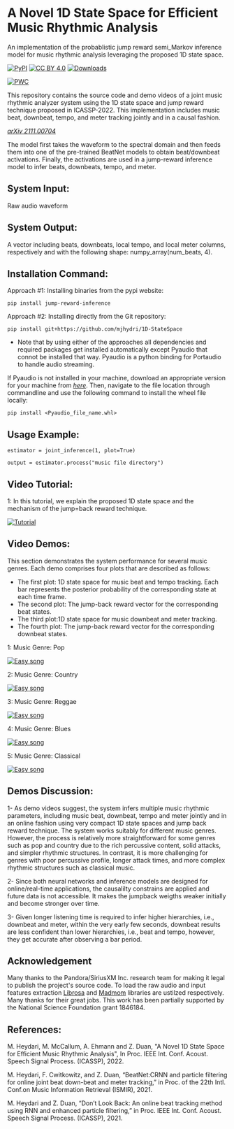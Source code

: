 # A Novel 1D State Space for Efficient Music Rhythmic Analysis 

An implementation of the probablistic jump reward semi_Markov inference model for music rhythmic analysis leveraging the proposed 1D state space. 

[![PyPI](https://img.shields.io/pypi/v/jump-reward-inference.svg)](https://pypi.org/project/jump-reward-inference/)
[![CC BY 4.0][cc-by-shield]][cc-by]
[![Downloads](https://pepy.tech/badge/jump-reward-inference)](https://pepy.tech/project/jump-reward-inference)

[cc-by]: http://creativecommons.org/licenses/by/4.0/
[cc-by-image]: https://i.creativecommons.org/l/by/4.0/88x31.png
[cc-by-shield]: https://img.shields.io/badge/License-CC%20BY%204.0-lightgrey.svg

[![PWC](https://img.shields.io/endpoint.svg?url=https://paperswithcode.com/badge/a-novel-1d-state-space-for-efficient-music/online-beat-tracking-on-gtzan)](https://paperswithcode.com/sota/online-beat-tracking-on-gtzan?p=a-novel-1d-state-space-for-efficient-music)

This repository contains the source code and demo videos of a joint music rhythmic analyzer system using the 1D state space and jump reward technique proposed in ICASSP-2022. This implementation includes music beat, downbeat, tempo, and meter tracking jointly and in a causal fashion. 

*[arXiv 2111.00704](https://arxiv.org/abs/2111.00704)*

The model first takes the waveform to the spectral domain and then feeds them into one of the pre-trained BeatNet models to obtain beat/downbeat activations.
Finally, the activations are used in a jump-reward inference model to infer beats, downbeats, tempo, and meter. 


System Input:
-------------
Raw audio waveform 

System Output:
--------------
A vector including beats, downbeats, local tempo, and local meter columns, respectively and with the following shape: numpy_array(num_beats, 4).

Installation Command:
---------------------
Approach #1: Installing binaries from the pypi website:
```
pip install jump-reward-inference
```

Approach #2: Installing directly from the Git repository:
```
pip install git+https://github.com/mjhydri/1D-StateSpace
```
* Note that by using either of the approaches all dependencies and required packages get installed automatically except Pyaudio that connot be installed that way. Pyaudio is a python binding for Portaudio to handle audio streaming. 
 
If Pyaudio is not installed in your machine, download an appropriate version for your machine from *[here](https://www.lfd.uci.edu/~gohlke/pythonlibs/)*. Then, navigate to the file location through commandline and use the following command to install the wheel file locally:
```
pip install <Pyaudio_file_name.whl>   
```
Usage Example:
--------------
```
estimator = joint_inference(1, plot=True) 

output = estimator.process("music file directory")
```

Video Tutorial:
------------
1: In this tutorial, we explain the proposed 1D state space and the mechanism of the jump=back reward technique.  
  
[![Tutorial](https://img.youtube.com/vi/LMdJdrLGEXo/0.jpg)](https://youtu.beLMdJdrLGEXo)

Video Demos:
------------

This section demonstrates the system performance for several music genres. Each demo comprises four plots that are described as follows:  

* The first plot: 1D state space for music beat and tempo tracking. Each bar represents the posterior probability of the corresponding state at each time frame.
* The second plot: The jump-back reward vector for the corresponding beat states. 
* The third plot:1D state space for music downbeat and meter tracking.
* The fourth plot: The jump-back reward vector for the corresponding downbeat states. 



1: Music Genre: Pop
  
[![Easy song](https://img.youtube.com/vi/YXGzvLe6bSQ/0.jpg)](https://youtu.be/YXGzvLe6bSQ)
  


2: Music Genre: Country
  
[![Easy song](https://img.youtube.com/vi/-9Lwirn6YAI/0.jpg)](https://youtu.be/-9Lwirn6YAI)

  

3: Music Genre: Reggae
  
[![Easy song](https://img.youtube.com/vi/VnDBmXWemPI/0.jpg)](https://youtu.be/VnDBmXWemPI)



4: Music Genre: Blues
  
[![Easy song](https://img.youtube.com/vi/CcUe3P0Y9BM/0.jpg)](https://youtu.be/CcUe3P0Y9BM)
  


5: Music Genre: Classical
  
  [![Easy song](https://img.youtube.com/vi/fl2ErbGrbyo/0.jpg)](https://youtu.be/fl2ErbGrbyo)
  

Demos Discussion:
-----------------
1- As demo videos suggest, the system infers multiple music rhythmic parameters, including music beat, downbeat, tempo and meter jointly and in an online fashion using very compact 1D state spaces and jump back reward technique. The system works suitably for different music genres. However, the process is relatively more straightforward for some genres such as pop and country due to the rich percussive content, solid attacks, and simpler rhythmic structures. In contrast, it is more challenging for genres with poor percussive profile, longer attack times, and more complex rhythmic structures such as classical music. 

2- Since both neural networks and inference models are designed for online/real-time applications, the causalilty constrains are applied and future data is not accessible. It makes the jumpback weigths weaker initially and become stronger over time. 

3- Given longer listening time is required to infer higher hierarchies, i.e., downbeat and meter, within the very early few seconds, downbeat results are less confident than lower hierarchies, i.e., beat and tempo, however, they get accurate after observing a bar period.     

Acknowledgement
---------------
Many thanks to the Pandora/SiriusXM Inc. research team for making it legal to publish the project's source code. To load the raw audio and input features extraction [Librosa](https://github.com/librosa/librosa) and [Madmom](https://github.com/CPJKU/madmom) libraries are ustilzed respectively. Many thanks for their great jobs. This work has been partially supported by the National Science Foundation grant 1846184.

References:
-----------
M. Heydari, M. McCallum, A. Ehmann and Z. Duan, "A Novel 1D State Space for Efficient Music Rhythmic Analysis", In Proc. IEEE Int. Conf. Acoust. Speech
Signal Process. (ICASSP), 2022. 

M.  Heydari,  F.  Cwitkowitz,  and  Z.  Duan,    “BeatNet:CRNN and particle filtering for online joint beat down-beat and meter tracking,” in Proc. of the 22th Intl. 
Conf.on Music Information Retrieval (ISMIR), 2021.

M. Heydari and Z. Duan, “Don’t Look Back: An online beat  tracking  method  using  RNN  and  enhanced  particle filtering,”  in Proc. IEEE Int. Conf. Acoust. Speech Signal Process. (ICASSP), 2021.
